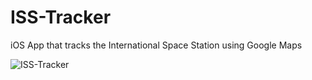 # ISS-Tracker
iOS App that tracks the International Space Station using Google Maps

![ISS-Tracker](https://i.imgur.com/ud8NThv.png)
